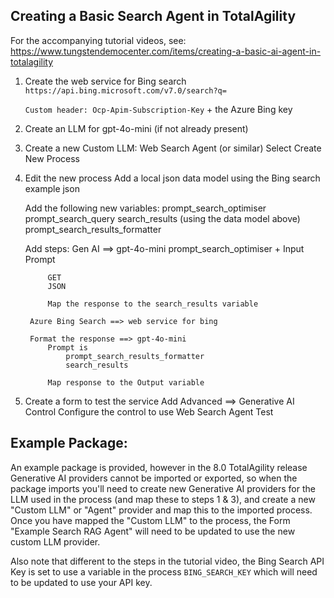 ## Creating a Basic Search Agent in TotalAgility ##
For the accompanying tutorial videos, see:
https://www.tungstendemocenter.com/items/creating-a-basic-ai-agent-in-totalagility 

1. Create the web service for Bing search
    ```https://api.bing.microsoft.com/v7.0/search?q=```

    ```Custom header: Ocp-Apim-Subscription-Key``` + the Azure Bing key

2. Create an LLM for gpt-4o-mini (if not already present)

3. Create a new Custom LLM: Web Search Agent (or similar)
    Select Create New Process

4. Edit the new process
    Add a local json data model using the Bing search example json

    Add the following new variables:
        prompt_search_optimiser
        prompt_search_query
        search_results (using the data model above)
        prompt_search_results_formatter

    Add steps:
        Gen AI ==> gpt-4o-mini
            prompt_search_optimiser + Input Prompt

            GET
            JSON

            Map the response to the search_results variable
        
        Azure Bing Search ==> web service for bing

        Format the response ==> gpt-4o-mini
            Prompt is  
                prompt_search_results_formatter
                search_results

            Map response to the Output variable

5. Create a form to test the service
        Add Advanced ==> Generative AI Control
        Configure the control to use Web Search Agent
        Test

## Example Package:
An example package is provided, however in the 8.0 TotalAgility release Generative AI providers cannot be imported or exported, so when the package imports you'll need to create new Generative AI providers for the LLM used in the process (and map these to steps 1 & 3), and create a new "Custom LLM" or "Agent" provider and map this to the imported process. Once you have mapped the "Custom LLM" to the process, the Form "Example Search RAG Agent" will need to be updated to use the new custom LLM provider.

Also note that different to the steps in the tutorial video, the Bing Search API Key is set to use a variable in the process ```BING_SEARCH_KEY``` which will need to be updated to use your API key. 
